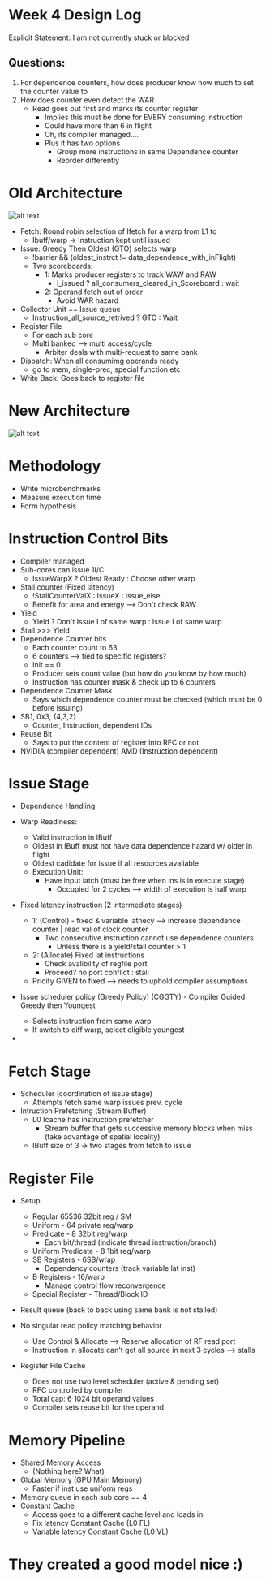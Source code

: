 # Week 4 Design Log
Explicit Statement: I am not currently stuck or blocked

## Questions: 
1. For dependence counters, how does producer know how much to set the counter value to 
2. How does counter even detect the WAR 
    - Read goes out first and marks its counter register
      - Implies this must be done for EVERY consuming instruction
      - Could have more than 6 in flight
      - Oh, its compiler managed....
      - Plus it has two options
        - Group more instructions in same Dependence counter
        - Reorder differently

# Old Architecture
![alt text](images/modernGPU_fig1.png)
- Fetch: Round robin selection of Ifetch for a warp from L1 to 
  - Ibuff/warp -> Instruction kept until issued
- Issue: Greedy Then Oldest (GTO) selects warp
  - !barrier && (oldest_instrct != data_dependence_with_inFlight)
  - Two scoreboards:
    - 1: Marks producer registers to track WAW and RAW
      - I_issued ? all_consumers_cleared_in_Scoreboard : wait
    - 2: Operand fetch out of order
      - Avoid WAR hazard
- Collector Unit == Issue queue
  - Instruction_all_source_retrived ? GTO : Wait
- Register File
  - For each sub core
  - Multi banked --> multi access/cycle
    - Arbiter deals with multi-request to same bank
- Dispatch: When all consumimg operands ready 
  - go to mem, single-prec, special function etc
- Write Back: Goes back to register file


# New Architecture 
![alt text](images/modernGPU_fig3.png)
# Methodology
- Write microbenchmarks
- Measure execution time
- Form hypothesis

# Instruction Control Bits
- Compiler managed
- Sub-cores can issue 1I/C
  - IssueWarpX ? Oldest Ready : Choose other warp
- Stall counter (Fixed latency)
  - !StallCounterValX : IssueX : Issue_else
  - Benefit for area and energy --> Don't check RAW
- Yield 
  - Yield ? Don't Issue I of same warp : Issue I of same warp
- Stall >>> Yield
- Dependence Counter bits
  - Each counter count to 63
  - 6 counters --> tied to specific registers?
  - Init == 0
  - Producer sets count value (but how do you know by how much)
  - Instruction has counter mask & check up to 6 counters
- Dependence Counter Mask
  - Says which dependence counter must be checked (which must be 0 before issuing)
- SB1, 0x3, {4,3,2}
  - Counter, Instruction, dependent IDs
- Reuse Bit
  - Says to put the content of register into RFC or not
- NVIDIA (compiler dependent) AMD (Instruction dependent)
  
# Issue Stage
- Dependence Handling
  
- Warp Readiness: 
  - Valid instruction in IBuff
  - Oldest in IBuff must not have data dependence hazard w/ older in flight
  - Oldest cadidate for issue if all resources avaliable
  - Execution Unit: 
    - Have input latch (must be free when ins is in execute stage)
      - Occupied for 2 cycles --> width of execution is half warp
- Fixed latency instruction (2 intermediate stages)
  - 1: (Control) - fixed & variable latnecy --> increase dependence counter | read val of clock counter
    - Two consecutive instruction cannot use dependence counters
      - Unless there is a yield/stall counter > 1
  - 2: (Allocate) Fixed lat instructions
    - Check avalibility of regfile port
    - Proceed? no port conflict : stall
  - Prioity GIVEN to fixed --> needs to uphold compiler assumptions
  
- Issue scheduler policy (Greedy Policy) (CGGTY) - Compiler Guided Greedy then Youngest
  - Selects instruction from same warp
  - If switch to diff warp, select eligible youngest
- 
# Fetch Stage
- Scheduler (coordination of issue stage)
  - Attempts fetch same warp issues prev. cycle
- Intruction Prefetching (Stream Buffer)
  - L0 Icache has instruction prefetcher
    - Stream buffer that gets successive memory blocks when miss (take advantage of spatial locality)
  - IBuff size of 3 -> two stages from fetch to issue
  
# Register File
- Setup
  - Regular 65536 32bit reg / SM
  - Uniform - 64 private reg/warp
  - Predicate - 8 32bit reg/warp
    - Each bit/thread (indicate thread instruction/branch)
  - Uniform Predicate - 8 1bit reg/warp
  - SB Registers - 6SB/wrap
    - Dependency counters (track variable lat inst)
  - B Registers - 16/warp
    - Manage control flow reconvergence
  - Special Register - Thread/Block ID

- Result queue (back to back using same bank is not stalled)
- No singular read policy matching behavior 
  - Use Control & Allocate --> Reserve allocation of RF read port
  - Instruction in allocate can't get all source in next 3 cycles --> stalls
  
- Register File Cache
  - Does not use two level scheduler (active & pending set)
  - RFC controlled by compiler
  - Total cap: 6 1024 bit operand values
  - Compiler sets reuse bit for the operand
  
# Memory Pipeline
- Shared Memory Access
  - (Nothing here? What)
- Global Memory (GPU Main Memory)
  - Faster if inst use uniform regs
- Memory queue in each sub core == 4
- Constant Cache
  - Access goes to a different cache level and loads in
  - Fix latency Constant Cache (L0 FL)
  - Variable latency Constant Cache (L0 VL)
  
# They created a good model nice :) 